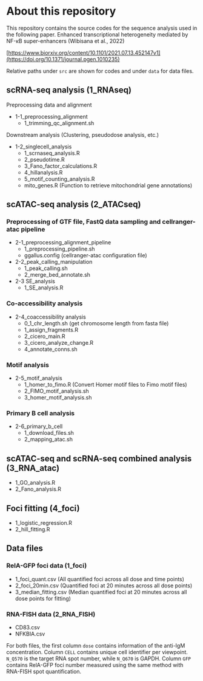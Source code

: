 # About this repository

This repository contains the source codes for the sequence analysis used in the following paper.
Enhanced transcriptional heterogeneity mediated by NF-κB super-enhancers (Wibisana et al., 2022)

[https://www.biorxiv.org/content/10.1101/2021.07.13.452147v1](https://doi.org/10.1371/journal.pgen.1010235)

Relative paths under `src` are shown for codes and under `data` for data files.

## scRNA-seq analysis (1_RNAseq)

Preprocessing data and alignment

- 1-1_preprocessing_alignment
  - 1_trimming_qc_alignment.sh

Downstream analysis (Clustering, pseudodose analysis, etc.)

- 1-2_singlecell_analysis
  - 1_scrnaseq_analysis.R
  - 2_pseudotime.R
  - 3_Fano_factor_calculations.R
  - 4_hillanalysis.R
  - 5_motif_counting_analysis.R
  - mito_genes.R (Function to retrieve mitochondrial gene annotations)

## scATAC-seq analysis (2_ATACseq)

### Preprocessing of GTF file, FastQ data sampling and cellranger-atac pipeline

- 2-1_preprocessing_alignment_pipeline
  - 1_preprocessing_pipeline.sh
  - ggallus.config (cellranger-atac configuration file)
- 2-2_peak_calling_manipulation
  - 1_peak_calling.sh
  - 2_merge_bed_annotate.sh
- 2-3 SE_analysis
  - 1_SE_analysis.R

### Co-accessibility analysis

- 2-4_coaccessibility analysis
  - 0_1_chr_length.sh (get chromosome length from fasta file)
  - 1_assign_fragments.R
  - 2_cicero_main.R
  - 3_cicero_analyze_change.R
  - 4_annotate_conns.sh

### Motif analysis

- 2-5_motif_analysis
  - 1_homer_to_fimo.R (Convert Homer motif files to Fimo motif files)
  - 2_FIMO_motif_analysis.sh
  - 3_homer_motif_analysis.sh

### Primary B cell analysis

- 2-6_primary_b_cell
  - 1_download_files.sh
  - 2_mapping_atac.sh

## scATAC-seq and scRNA-seq combined analysis (3_RNA_atac)

- 1_GO_analysis.R
- 2_Fano_analysis.R

## Foci fitting (4_foci)

- 1_logistic_regression.R
- 2_hill_fitting.R

## Data files

### RelA-GFP foci data (1_foci)

- 1_foci_quant.csv (All quantified foci across all dose and time points)
- 2_foci_20min.csv (Quantified foci at 20 minutes across all dose points)
- 3_median_fitting.csv (Median quantified foci at 20 minutes across all dose points for fitting)

### RNA-FISH data (2_RNA_FISH)

- CD83.csv
- NFKBIA.csv

For both files, the first column `dose` contains information of the anti-IgM concentration. Column `CELL` contains unique cell identifier per viewpoint. `N_Q570` is the target RNA spot number, while `N_Q670` is GAPDH. Column `GFP ` contains RelA-GFP foci number measured using the same method with RNA-FISH spot quantification.
